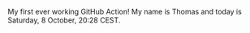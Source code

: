 My first ever working GitHub Action!
My name is Thomas and today is Saturday, 8 October, 20:28 CEST. 
